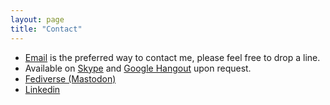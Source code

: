 ```yaml
---
layout: page
title: "Contact"
---
```


  * <a href="mailto:antonio+blog@piccolboni.info">Email</a> is the preferred way to contact me, please feel free to drop a line.
  * Available on <a href="http://skype.com/">Skype</a> and <a href="http://www.google.com/+/learnmore/hangouts/">Google Hangout</a> upon request.
  * [Fediverse (Mastodon)](https://hachyderm.io/web/@piccolbo)
  * [Linkedin](http://linkedin.com/in/piccolbo)

